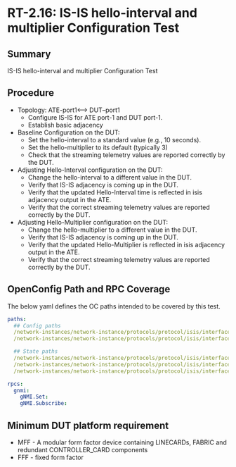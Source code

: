 # RT-2.16: IS-IS hello-interval and multiplier Configuration Test

## Summary

IS-IS hello-interval and multiplier Configuration Test

## Procedure

* Topology: ATE-port1<—> DUT–port1
    * Configure IS-IS for ATE port-1 and DUT port-1. 
    * Establish basic adjacency
* Baseline Configuration on the DUT:
    * Set the hello-interval to a standard value (e.g., 10 seconds).
    * Set the hello-multiplier to its default (typically 3) 
    * Check that the streaming telemetry values are reported correctly by the DUT.
* Adjusting Hello-Interval configuration on the DUT:
    * Change the hello-interval to a different value in the DUT.
    * Verify that IS-IS adjacency is coming up in the DUT.
    * Verify that the updated Hello-Interval time is reflected in isis adjacency output in the ATE.
    * Verify that the correct streaming telemetry values are reported correctly by the DUT.
* Adjusting Hello-Multiplier configuration on the DUT:
    * Change the hello-multiplier to a different value in the DUT.
    * Verify that IS-IS adjacency is coming up in the DUT.
    * Verify that the updated Hello-Multiplier is reflected in isis adjacency output in the ATE.
    * Verify that the correct streaming telemetry values are reported correctly by the DUT.

## OpenConfig Path and RPC Coverage

The below yaml defines the OC paths intended to be covered by this test.

```yaml
paths:
  ## Config paths
  /network-instances/network-instance/protocols/protocol/isis/interfaces/interface/levels/level/timers/config/hello-interval
  /network-instances/network-instance/protocols/protocol/isis/interfaces/interface/levels/level/timers/config/hello-multiplier

  ## State paths
  /network-instances/network-instance/protocols/protocol/isis/interfaces/interface/levels/level/timers/state/hello-interval
  /network-instances/network-instance/protocols/protocol/isis/interfaces/interface/levels/level/timers/state/hello-multiplier
  /network-instances/network-instance/protocols/protocol/isis/interfaces/interface/levels/level/adjacencies/adjacency/state/adjacency-state

rpcs:
  gnmi:
    gNMI.Set:
    gNMI.Subscribe:
```

## Minimum DUT platform requirement

* MFF - A modular form factor device containing LINECARDs, FABRIC and redundant CONTROLLER_CARD components
* FFF - fixed form factor
